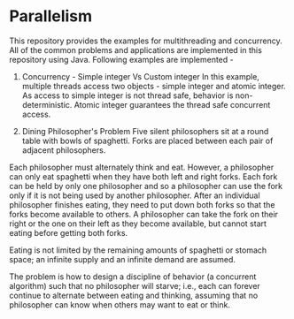# Parallelism
This repository provides the examples for multithreading and concurrency. 
All of the common problems and applications are implemented in this repository using Java.
Following examples are implemented - 
1. Concurrency - Simple integer Vs Custom integer
In this example, multiple threads access two objects - simple integer and atomic integer. 
As access to simple integer is not thread safe, behavior is non-deterministic.
Atomic integer guarantees the thread safe concurrent access.

2. Dining Philosopher's Problem
Five silent philosophers sit at a round table with bowls of spaghetti. Forks are placed between each pair of adjacent philosophers.

Each philosopher must alternately think and eat. However, a philosopher can only eat spaghetti when they have both left and right forks. Each fork can be held by only one philosopher and so a philosopher can use the fork only if it is not being used by another philosopher. After an individual philosopher finishes eating, they need to put down both forks so that the forks become available to others. A philosopher can take the fork on their right or the one on their left as they become available, but cannot start eating before getting both forks.

Eating is not limited by the remaining amounts of spaghetti or stomach space; an infinite supply and an infinite demand are assumed.

The problem is how to design a discipline of behavior (a concurrent algorithm) such that no philosopher will starve; i.e., each can forever continue to alternate between eating and thinking, assuming that no philosopher can know when others may want to eat or think.

